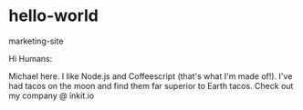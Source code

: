 # hello-world
marketing-site

Hi Humans: 

Michael here. I like Node.js and Coffeescript (that's what I'm made of!).
I've had tacos on the moon and find them far superior to Earth tacos.
Check out my company @ inkit.io
